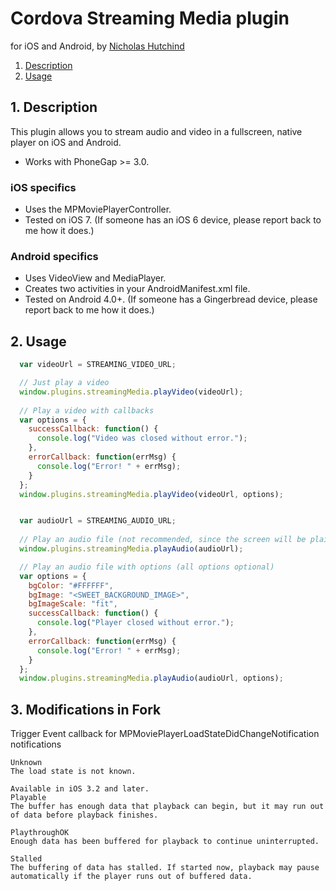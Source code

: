 # Cordova Streaming Media plugin 

for iOS and Android, by [Nicholas Hutchind](https://github.com/nchutchind)

1. [Description](https://github.com/nchutchind/Streaming-Media-Cordova-Plugin#1-description)
2. [Usage](https://github.com/nchutchind/Streaming-Media-Cordova-Plugin#3-usage)

## 1. Description

This plugin allows you to stream audio and video in a fullscreen, native player on iOS and Android.

* Works with PhoneGap >= 3.0.

### iOS specifics
* Uses the MPMoviePlayerController.
* Tested on iOS 7. (If someone has an iOS 6 device, please report back to me how it does.)

### Android specifics
* Uses VideoView and MediaPlayer.
* Creates two activities in your AndroidManifest.xml file.
* Tested on Android 4.0+. (If someone has a Gingerbread device, please report back to me how it does.)

## 2. Usage

```javascript
  var videoUrl = STREAMING_VIDEO_URL;

  // Just play a video
  window.plugins.streamingMedia.playVideo(videoUrl);
  
  // Play a video with callbacks
  var options = {
    successCallback: function() {
      console.log("Video was closed without error.");
    },
    errorCallback: function(errMsg) {
      console.log("Error! " + errMsg);
    }
  };
  window.plugins.streamingMedia.playVideo(videoUrl, options);


  var audioUrl = STREAMING_AUDIO_URL;
  
  // Play an audio file (not recommended, since the screen will be plain black)
  window.plugins.streamingMedia.playAudio(audioUrl);

  // Play an audio file with options (all options optional)
  var options = {
    bgColor: "#FFFFFF",
    bgImage: "<SWEET_BACKGROUND_IMAGE>",
    bgImageScale: "fit",
    successCallback: function() {
      console.log("Player closed without error.");
    },
    errorCallback: function(errMsg) {
      console.log("Error! " + errMsg);
    }
  };
  window.plugins.streamingMedia.playAudio(audioUrl, options);
```

## 3. Modifications in Fork
Trigger Event callback for  MPMoviePlayerLoadStateDidChangeNotification notifications
```
Unknown
The load state is not known.

Available in iOS 3.2 and later.
Playable
The buffer has enough data that playback can begin, but it may run out of data before playback finishes.

PlaythroughOK
Enough data has been buffered for playback to continue uninterrupted.

Stalled
The buffering of data has stalled. If started now, playback may pause automatically if the player runs out of buffered data.
```
